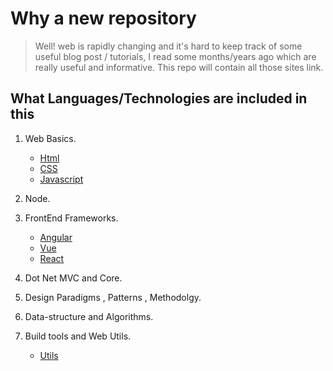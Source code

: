 # Why a new repository

> Well! web is rapidly changing and it\'s hard to keep track of some useful blog post / tutorials, I read some months/years ago which are really useful and informative. This repo will contain all those sites link.

## What Languages/Technologies are included in this

1.  Web Basics.

    * [Html](https://github.com/dip4k/web-dev-articles/blob/master/web-basics/html.md)
    * [CSS](https://github.com/dip4k/web-dev-articles/blob/master/web-basics/css.md)
    * [Javascript](https://github.com/dip4k/web-dev-articles/blob/master/web-basics/js.md)

2.  Node.
3.  FrontEnd Frameworks.

    * [Angular](https://github.com/dip4k/web-dev-articles/blob/master/frontend-frameworks/angular.md)
    * [Vue](https://github.com/dip4k/web-dev-articles/blob/master/frontend-frameworks/vue.md)
    * [React](https://github.com/dip4k/web-dev-articles/blob/master/frontend-frameworks/react.md)

4.  Dot Net MVC and Core.
5.  Design Paradigms , Patterns , Methodolgy.
6.  Data-structure and Algorithms.
7.  Build tools and Web Utils.
    * [Utils](https://github.com/dip4k/web-dev-articles/blob/master/utils/utils.md)
